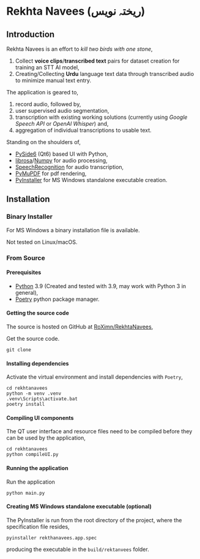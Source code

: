 # Rekhta Navees (ریختہ نویس)

## Introduction
Rekhta Navees is an effort to _kill two birds with one stone_,

1. Collect **voice clips**/**transcribed text** pairs for dataset creation for training an STT AI model,
2. Creating/Collecting **Urdu** language text data through transcribed audio to minimize manual text entry.

The application is geared to,
1. record audio, followed by,
2. user supervised audio segmentation,
3. transcription with existing working solutions (currently using _Google Speech API_ or _OpenAI Whisper_) and,
4. aggregation of individual transcriptions to usable text.

Standing on the shoulders of,
* [PySide6](https://pypi.org/project/PySide6/) (Qt6) based UI with Python,
* [librosa](https://pypi.org/project/librosa/)/[Numpy](https://pypi.org/project/numpy/) for audio processing,
* [SpeechRecognition](https://pypi.org/project/SpeechRecognition/) for audio transcription,
* [PyMuPDF](https://pypi.org/project/PyMuPDF/) for pdf rendering,
* [PyInstaller](https://pypi.org/project/pyinstaller/) for MS Windows standalone executable creation.

## Installation
### Binary Installer
For MS Windows a binary installation file is available.

Not tested on Linux/macOS.

### From Source
#### Prerequisites
* [Python](https://www.python.org/) 3.9 (Created and tested with 3.9, may work with Python 3 in general),
* [Poetry](https://pypi.org/project/poetry/) python package manager.

#### Getting the source code
The source is hosted on GitHub at [RoXimn/RekhtaNavees](https://github.com/roximn/rekhtanavees),

Get the source code.
```commandline
git clone
``` 

#### Installing dependencies
Activate the virtual environment and install dependencies with `Poetry`,
```commandline
cd rekhtanavees
python -m venv .venv
.venv\Scripts\activate.bat
poetry install
```
 
#### Compiling UI components
The QT user interface and resource files need to be compiled before they can be used by the application,
```commandline
cd rekhtanavees
python compileUI.py
```

#### Running the application
Run the application
```commandline
python main.py
```

#### Creating MS Windows standalone executable (optional)
The PyInstaller is run from the root directory of the project, where the specification file resides,
```commandline
pyinstaller rekthanavees.app.spec 
```
producing the executable in the `build/rektanvees` folder.
